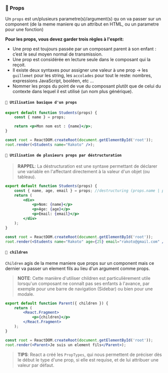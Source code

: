 <!-- TODO: verified -->

### 🔵 Props

Un `props` est un/plusieurs parametre(s)/argument(s) qu on va passer sur un component (de la meme maniere qu un attribut en HTML, ou un parametre pour une fonction)

**Pour les props, vous devez garder trois règles à l'esprit:**

- Une prop est toujours passée par un composant parent à son enfant : c’est le seul moyen normal de transmission.
- Une prop est considérée en lecture seule dans le composant qui la reçoit.
- Il existe deux syntaxes pour assigner une valeur à une prop -> les `guillemet` pour les string, les `accolades` pour tout le reste: nombres, expressions JavaScript, booléen, etc ...
- Nommer les props du point de vue du composant plutôt que de celui du contexte dans lequel il est utilisé (un nom plus générique).

#### `📌 Utilisation basique d'un props`

```jsx
export default function Students(props) {
	const { name } = props;

	return <p>Mon nom est : {name}</p>;
}

const root = ReactDOM.createRoot(document.getElementById('root'));
root.render(<Students name="Rakoto" />);
```

#### `📌 Utilisation de plusieurs props par déstructuration`

> **RAPPEL**: La déstructuration est une syntaxe permettant de déclarer une variable en l'affectant directement à la valeur d'un objet (ou tableau).

```jsx
export default function Students(props) {
	const { name, age, email } = props; //destructuring (props.name | props.age | props.email)
	return (
		<div>
			<p>Nom: {name}</p>
			<p>Age: {age}</p>
			<p>Email: {email}</p>
		</div>
	);
}

const root = ReactDOM.createRoot(document.getElementById('root'));
root.render(<Students name="Rakoto" age={25} email="rakoto@gmail.com" />);
```

#### `📌 children`

`Children` agis de la meme maniere que props sur un component mais ce dernier va passer un element fils au lieu d'un argument comme props.

> **NOTE**: Cette manière d'utiliser children est particulièrement utile lorsqu'un composant ne connaît pas ses enfants à l'avance, par exemple pour une barre de navigation (Sidebar) ou bien pour une modale.

```jsx
export default function Parent({ children }) {
	return (
		<React.Fragment>
			<p>{children}</p>
		</React.Fragment>
	);
}

const root = ReactDOM.createRoot(document.getElementById('root'));
root.render(<Parent>Je suis un element fils</Parent>);
```

> **TIPS**: React a créé les `PropTypes`, qui nous permettent de préciser dès le début le type d'une prop, si elle est requise, et de lui attribuer une valeur par défaut.

